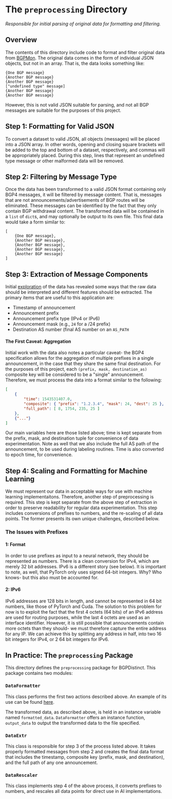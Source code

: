 # The `preprocessing` Directory
*Responsible for initial parsing of original data for formatting and filtering.*

## Overview
The contents of this directory include code to format and filter original data
from [BGPMon](https://www.bgpmon.io/). The original data comes in the form of
individual JSON objects, but not in an array. That is, the data looks something
like:
```
{One BGP message}
{Another BGP message}
{Another BGP message}
["undefined type" message]
{Another BGP message}
{Another BGP message}
```

However, this is not valid JSON suitable for parsing, and not all BGP messages
are suitable for the purposes of this project.

## Step 1: Formatting for Valid JSON
To convert a dataset to valid JSON, all objects (messages) will be placed into a
JSON array. In other words, opening and closing square brackets will be added to
the top and bottom of a dataset, respectively, and commas will be appropriately
placed. During this step, lines that represent an undefined type message or
other malformed data will be removed.

## Step 2: Filtering by Message Type
Once the data has been transformed to a valid JSON format containing only BGP4
messages, it will be filtered by message content. That is, messages that are not
announcements/advertisements of BGP routes will be eliminated. These messages
can be identified by the fact that they only contain BGP withdrawal content.
The transformed data will be contained in a `list` of `dict`s, and may
optionally be output to its own file. This final data would take a form similar
to:
```
[
    {One BGP message},
    {Another BGP message},
    {Another BGP message},
    {Another BGP message},
    {Another BGP message}
]
```

## Step 3: Extraction of Message Components
Initial [exploration](/notebooks/Data_Experiments.ipynb) of the data has
revealed some ways that the raw data should be interpreted and different
features should be extracted. The primary items that are useful to this
application are:
* Timestamp of announcement
* Announcement prefix
* Announcement prefix type (IPv4 or IPv6)
* Announcement mask (e.g., `24` for a /24 prefix)
* Destination AS number (final AS number on an `AS_PATH`

#### The First Caveat: Aggregation
Initial work with the data also notes a particular caveat- the BGP4
specification allows for the aggregation of multiple prefixes in a single
announcement, in the case that they share the same final destination. For the
purposes of this project, each `(prefix, mask, destination_as)` composite key
will be considered to be a "single" announcement. Therefore, we must process the
data into a format similar to the following:
```json
[
    {
        "time": 1543531407.0,
        "composite": { "prefix": "1.2.3.4", "mask": 24, "dest": 25 },
        "full_path": [ 8, 1754, 235, 25 ]
    },
    {"..."}
]
```
Our main variables here are those listed above; time is kept separate from the
prefix, mask, and destination tuple for convenience of data experimentation.
Note as well that we also include the full AS path of the announcement, to be
used during labeling routines. Time is also converted to epoch time, for
convenience.

## Step 4: Scaling and Formatting for Machine Learning
We must represent our data in acceptable ways for use with machine learning
implementaitons. Therefore, another step of preprocessing is required. This step
is kept separate from the above step of extraction in order to preserve
readability for regular data experimentation. This step includes conversions of
prefixes to numbers, and the re-scaling of all data points. The former presents
its own unique challenges, described below.

### The Issues with Prefixes
#### 1: Format
In order to use prefixes as input to a neural network, they should be
represented as numbers. There is a clean conversion for IPv4, which are merely
32 bit addresses. IPv6 is a different story (see below).  It is important to
note, as well, that PyTorch only uses signed 64-bit integers. Why? Who knows-
but this also must be accounted for.

#### 2: IPv6
IPv6 addresses are 128 bits in length, and cannot be represented in 64 bit
numbers, like those of PyTorch and Cuda. The solution to this problem for now is
to exploit the fact that the first 4 octets (64 bits) of an IPv6 address are
used for routing purposes, while the last 4 octets are used as an interface
identifier. However, it is still possible that announcements contain more octets
than they should- we must therefore capture the entire address for any IP. We
can achieve this by splitting any address in half, into two 16 bit integers for
IPv4, or 2 64 bit integers for IPv6.


## In Practice: The `preprocessing` Package
This directory defines the `preprocessing` package for BGPDistinct. This package
contains two modules:
### `DataFormatter`
This class performs the first two actions described above. An example of its use
can be found [here](/src/doPreprocessing.py).

The transformed data, as described above, is held in an instance variable named
`formatted_data`. `DataFormatter` offers an instance function, `output_data` to
output the transformed data to the file specified.

### `DataExtr`
This class is responsible for step 3 of the process listed above. It takes
properly formatted messages from step 2 and creates the final data format that
includes the timestamp, composite key (prefix, mask, and destination), and the
full path of any one announcement.

### `DataRescaler`
This class implements step 4 of the above process, it converts prefixes to
numbers, and rescales all data points for direct use in AI implementations.
